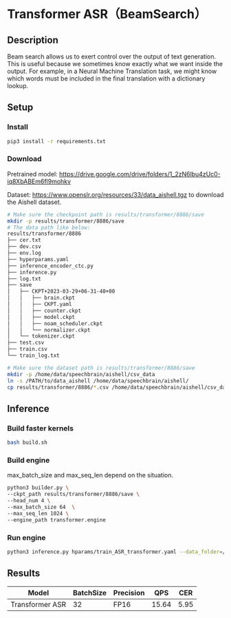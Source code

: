 # Transformer ASR（BeamSearch）

## Description

Beam search allows us to exert control over the output of text generation. This is useful because we sometimes know exactly what we want inside the output. For example, in a Neural Machine Translation task, we might know which words must be included in the final translation with a dictionary lookup.

## Setup

### Install

```bash
pip3 install -r requirements.txt
```

### Download

Pretrained model: <https://drive.google.com/drive/folders/1_2zN6lbu4zUc0-iq8XbABEm6fl9mohkv>

Dataset: <https://www.openslr.org/resources/33/data_aishell.tgz> to download the Aishell dataset.

```bash
# Make sure the checkpoint path is results/transformer/8886/save
mkdir -p results/transformer/8886/save
# The data path like below:
results/transformer/8886
├── cer.txt
├── dev.csv
├── env.log
├── hyperparams.yaml
├── inference_encoder_ctc.py
├── inference.py
├── log.txt
├── save
│   ├── CKPT+2023-03-29+06-31-40+00
│   │   ├── brain.ckpt
│   │   ├── CKPT.yaml
│   │   ├── counter.ckpt
│   │   ├── model.ckpt
│   │   ├── noam_scheduler.ckpt
│   │   └── normalizer.ckpt
│   └── tokenizer.ckpt
├── test.csv
├── train.csv
└── train_log.txt

# Make sure the dataset path is results/transformer/8886/save
mkdir -p /home/data/speechbrain/aishell/csv_data
ln -s /PATH/to/data_aishell /home/data/speechbrain/aishell/
cp results/transformer/8886/*.csv /home/data/speechbrain/aishell/csv_data
```

## Inference

### Build faster kernels

```bash
bash build.sh
```

### Build engine

max_batch_size and max_seq_len depend on the situation.

```bash
python3 builder.py \
--ckpt_path results/transformer/8886/save \
--head_num 4 \
--max_batch_size 64  \
--max_seq_len 1024 \
--engine_path transformer.engine
```

### Run engine

```bash
python3 inference.py hparams/train_ASR_transformer.yaml --data_folder=/home/data/speechbrain/aishell --engine_path transformer.engine 
```

## Results

| Model           | BatchSize | Precision | QPS   | CER  |
| --------------- | --------- | --------- | ----- | ---- |
| Transformer ASR | 32        | FP16      | 15.64 | 5.95 |
